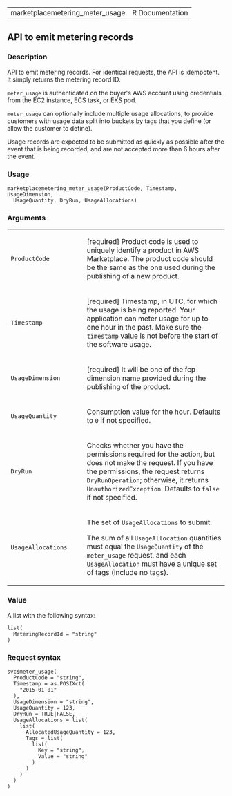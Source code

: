 <table style="width: 100%;">
<tbody>
<tr class="odd">
<td>marketplacemetering_meter_usage</td>
<td style="text-align: right;">R Documentation</td>
</tr>
</tbody>
</table>

## API to emit metering records

### Description

API to emit metering records. For identical requests, the API is
idempotent. It simply returns the metering record ID.

`meter_usage` is authenticated on the buyer's AWS account using
credentials from the EC2 instance, ECS task, or EKS pod.

`meter_usage` can optionally include multiple usage allocations, to
provide customers with usage data split into buckets by tags that you
define (or allow the customer to define).

Usage records are expected to be submitted as quickly as possible after
the event that is being recorded, and are not accepted more than 6 hours
after the event.

### Usage

    marketplacemetering_meter_usage(ProductCode, Timestamp, UsageDimension,
      UsageQuantity, DryRun, UsageAllocations)

### Arguments

<table>
<colgroup>
<col style="width: 35%" />
<col style="width: 65%" />
</colgroup>
<tbody>
<tr class="odd">
<td><code
id="marketplacemetering_meter_usage_:_ProductCode">ProductCode</code></td>
<td><p>[required] Product code is used to uniquely identify a product in
AWS Marketplace. The product code should be the same as the one used
during the publishing of a new product.</p></td>
</tr>
<tr class="even">
<td><code
id="marketplacemetering_meter_usage_:_Timestamp">Timestamp</code></td>
<td><p>[required] Timestamp, in UTC, for which the usage is being
reported. Your application can meter usage for up to one hour in the
past. Make sure the <code>timestamp</code> value is not before the start
of the software usage.</p></td>
</tr>
<tr class="odd">
<td><code
id="marketplacemetering_meter_usage_:_UsageDimension">UsageDimension</code></td>
<td><p>[required] It will be one of the fcp dimension name provided
during the publishing of the product.</p></td>
</tr>
<tr class="even">
<td><code
id="marketplacemetering_meter_usage_:_UsageQuantity">UsageQuantity</code></td>
<td><p>Consumption value for the hour. Defaults to <code>0</code> if not
specified.</p></td>
</tr>
<tr class="odd">
<td><code
id="marketplacemetering_meter_usage_:_DryRun">DryRun</code></td>
<td><p>Checks whether you have the permissions required for the action,
but does not make the request. If you have the permissions, the request
returns <code>DryRunOperation</code>; otherwise, it returns
<code>UnauthorizedException</code>. Defaults to <code>false</code> if
not specified.</p></td>
</tr>
<tr class="even">
<td><code
id="marketplacemetering_meter_usage_:_UsageAllocations">UsageAllocations</code></td>
<td><p>The set of <code>UsageAllocations</code> to submit.</p>
<p>The sum of all <code>UsageAllocation</code> quantities must equal the
<code>UsageQuantity</code> of the <code>meter_usage</code> request, and
each <code>UsageAllocation</code> must have a unique set of tags
(include no tags).</p></td>
</tr>
</tbody>
</table>

### Value

A list with the following syntax:

    list(
      MeteringRecordId = "string"
    )

### Request syntax

    svc$meter_usage(
      ProductCode = "string",
      Timestamp = as.POSIXct(
        "2015-01-01"
      ),
      UsageDimension = "string",
      UsageQuantity = 123,
      DryRun = TRUE|FALSE,
      UsageAllocations = list(
        list(
          AllocatedUsageQuantity = 123,
          Tags = list(
            list(
              Key = "string",
              Value = "string"
            )
          )
        )
      )
    )
